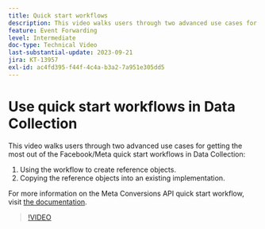 ```yaml
---
title: Quick start workflows
description: This video walks users through two advanced use cases for getting the most out of the Facebook/Meta quick start workflows in data collection.
feature: Event Forwarding
level: Intermediate
doc-type: Technical Video
last-substantial-update: 2023-09-21
jira: KT-13957
exl-id: ac4fd395-f44f-4c4a-b3a2-7a951e305dd5
---
```

# Use quick start workflows in Data Collection


This video walks users through two advanced use cases for getting the most out of the Facebook/Meta quick start workflows in Data Collection:

1. Using the workflow to create reference objects. 
1. Copying the reference objects into an existing implementation.

For more information on the Meta Conversions API quick start workflow, visit [the documentation](https://experienceleague.adobe.com/docs/experience-platform/tags/extensions/server/meta/overview.html?lang=en#quick-start).

>[!VIDEO](https://video.tv.adobe.com/v/3424501?learn=on&enablevpops)
